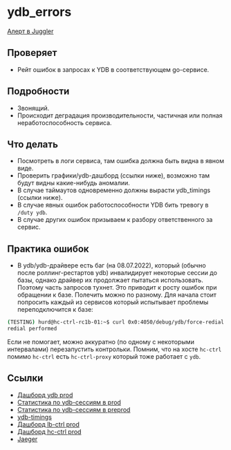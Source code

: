 # ydb_errors
[Алерт в Juggler](https://juggler.yandex-team.ru/aggregate_checks/?project=&query=service%3Dydb_errors)

## Проверяет
- Рейт ошибок в запросах к YDB в соответствующем go-сервисе.

## Подробности
- Звонящий.
- Происходит деградация производительности, частичная или полная неработоспособность сервиса.

## Что делать
* Посмотреть в логи сервиса, там ошибка должна быть видна в явном виде.
* Проверить графики/ydb-дашборд (ссылки ниже), возможно там будут видны какие-нибудь аномалии.
* В случае таймаутов одновременно должны вырасти ydb_timings (ссылки ниже).
* В случае явных ошибок работоспособности YDB бить тревогу в ```/duty ydb```.
* В случае других ошибок призываем к разбору ответственного за сервис.

## Практика ошибок
* В ydb/ydb-драйвере есть баг (на 08.07.2022), который (обычно после роллинг-рестартов ydb) инвалидирует некоторые сессии до базы, однако драйвер их продолжает пытаться использовать. Поэтому часть запросов тухнет. Это приводит к росту ошибок при обращении к базе. Полечить можно по разному. Для начала стоит попросить каждый из сервисов который испытывает проблемы переподключится к базе:
```bash
(TESTING) hurd@hc-ctrl-rc1b-01:~$ curl 0x0:4050/debug/ydb/force-redial
redial performed
```
Если не помогает, можно аккуратно (по одному с некоторыми интервалами) перезапустить контрольки. Помним, что на хосте ```hc-ctrl``` помимо ```hc-ctrl``` есть ```hc-ctrl-proxy``` который тоже работает с ```ydb```.

## Ссылки
- [Дашборд ydb prod](https://nda.ya.ru/t/7n-K5mMG5DsG9C)
- [Статистика по ydb-сессиям в prod](https://nda.ya.ru/t/PyeISyzw5DtZK9)
- [Статистика по ydb-сессиям в preprod](https://nda.ya.ru/t/vFry4Li85DsJdG)
- [ydb-timings](https://docs.yandex-team.ru/yc-monitoring/cgw/ydb-timings)
- [Дашборд lb-ctrl prod](https://monitoring.yandex-team.ru/projects/yandexcloud/dashboards/mond3g2logvaakuq2ik7?from=now-1d&to=now&refresh=60000&p.cluster=cloud_prod_ylb&p.service=loadbalancer_ctrl&p.env=prod&p.host=%2A)
- [Дашборд hc-ctrl prod](https://monitoring.yandex-team.ru/projects/yandexcloud/dashboards/monlus3cv5s911tjrktn?from=now-1d&to=now&refresh=60000&p.cluster=cloud_prod_ylb&p.service=healthcheck_ctrl&p.env=prod&p.host=%2A)
- [Jaeger](https://jaeger.private-api.ycp.cloud.yandex.net)
